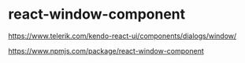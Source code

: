 # react-window-component

https://www.telerik.com/kendo-react-ui/components/dialogs/window/

https://www.npmjs.com/package/react-window-component
